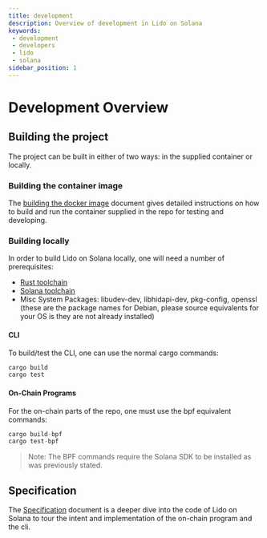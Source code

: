 ```yaml
---
title: development
description: Overview of development in Lido on Solana
keywords:
 - development
 - developers
 - lido
 - solana
sidebar_position: 1
---
```


# Development Overview

## Building the project

The project can be built in either of two ways: in the supplied container or locally.

### Building the container image

The [building the docker image](./building-docker-image.md) document gives detailed instructions on how to build and run the container supplied in the repo for testing and developing.

### Building locally

In order to build Lido on Solana locally, one will need a number of prerequisites:

- [Rust toolchain](https://www.rust-lang.org/learn/get-started)
- [Solana toolchain](https://docs.solana.com/cli/install-solana-cli-tools)
- Misc System Packages: libudev-dev, libhidapi-dev, pkg-config, openssl (these are the package names for Debian, please source equivalents for your OS is they are not already installed)

#### CLI

To build/test the CLI, one can use the normal cargo commands:

```rust
cargo build
cargo test
```

#### On-Chain Programs

For the on-chain parts of the repo, one must use the bpf equivalent commands:

```rust
cargo build-bpf
cargo test-bpf
```
> Note: The BPF commands require the Solana SDK to be installed as was previously stated.



## Specification

The [Specification](specification/specification.md) document is a deeper dive into the code of Lido on Solana to tour the intent and implementation of the on-chain program and the cli.

